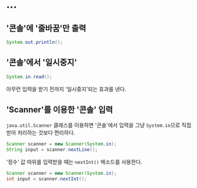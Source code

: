# ...

## '콘솔'에 '줄바꿈'만 출력

```java
System.out.println();
```

## '콘솔'에서 '일시중지'

```java
System.in.read();
```

아무런 입력을 받기 전까지 '일시중지'되는 효과를 낸다.

## 'Scanner'를 이용한 '콘솔' 입력

`java.util.Scanner` 클래스를 이용하면 '콘솔'에서 입력을 그냥 `System.in`으로 직접 받아 처리하는 것보다 편리하다.

```java
Scanner scanner = new Scanner(System.in);
String input = scanner.nextLine();
```

'정수' 값 따위를 입력받을 때는 `nextInt()` 메소드를 사용한다.

```java
Scanner scanner = new Scanner(System.in);
int input = scanner.nextInt();
```
